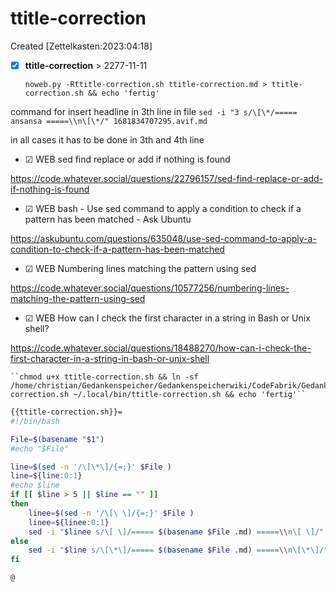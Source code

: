 # ttitle-correction
Created [Zettelkasten:2023:04:18]

- [X] **ttitle-correction**   >  2277-11-11


    ``noweb.py -Rttitle-correction.sh ttitle-correction.md > ttitle-correction.sh && echo 'fertig' ``

command for insert headline in 3th line in file 
    ``sed -i "3 s/\[\*/===== ansansa =====\\n\[\*/" 1681834707295.avif.md``

in all cases it has to be done in 3th and 4th line


* ☑ WEB sed find replace or add if nothing is found 

 https://code.whatever.social/questions/22796157/sed-find-replace-or-add-if-nothing-is-found

* ☑ WEB bash - Use sed command to apply a condition to check if a pattern has been matched - Ask Ubuntu 

 https://askubuntu.com/questions/635048/use-sed-command-to-apply-a-condition-to-check-if-a-pattern-has-been-matched

* ☑ WEB Numbering lines matching the pattern using sed 

 https://code.whatever.social/questions/10577256/numbering-lines-matching-the-pattern-using-sed

* ☑ WEB How can I check the first character in a string in Bash or Unix shell? 

 https://code.whatever.social/questions/18488270/how-can-i-check-the-first-character-in-a-string-in-bash-or-unix-shell


    ``chmod u+x ttitle-correction.sh && ln -sf /home/christian/Gedankenspeicher/Gedankenspeicherwiki/CodeFabrik/GedankenspeicherCoding/ttitle-correction.sh ~/.local/bin/ttitle-correction.sh && echo 'fertig'``

```bash
{{ttitle-correction.sh}}=
#!/bin/bash

File=$(basename "$1")
#echo "$File"

line=$(sed -n '/\[\*\]/{=;}' $File )
line=${line:0:1}
#echo $line
if [[ $line > 5 || $line == "" ]]
then
    linee=$(sed -n '/\[\ \]/{=;}' $File )
    linee=${linee:0:1}
    sed -i "$linee s/\[ \]/===== $(basename $File .md) =====\\n\[ \]/" "$File"
else
    sed -i "$line s/\[\*\]/===== $(basename $File .md) =====\\n\[\*\]/" "$File"
fi

@

```

